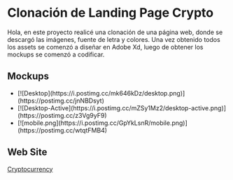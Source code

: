 # Clonación de Landing Page Crypto
<p>Hola, en este proyecto realicé una clonación de una página web, donde se descargó las imágenes, fuente de letra y colores. Una vez obtenido todos los assets se comenzó a diseñar en Adobe Xd, luego de obtener los mockups se comenzó a codificar.</p>
<h2>Mockups</h2>
<ul>
<li> [![Desktop](https://i.postimg.cc/mk646kDz/desktop.png)](https://postimg.cc/jnNBDsyt) </li>
<li> [![Desktop-Active](https://i.postimg.cc/mZSy1Mz2/desktop-active.png)](https://postimg.cc/z3Vg9yF9) </li>
<li> [![mobile.png](https://i.postimg.cc/GpYkLsnR/mobile.png)](https://postimg.cc/wtqtFMB4) </li>
</ul>
<h2>Web Site</h2>
<a href="https://jhonatanql.github.io/Landing-Page-Cryptocurrency/">Cryptocurrency</a>
